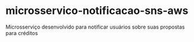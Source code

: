 # microsservico-notificacao-sns-aws
Microsserviço desenvolvido para notificar usuários sobre suas propostas para créditos
